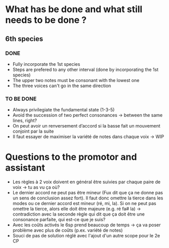 # What has be done and what still needs to be done ?
## 6th species
### DONE
* Fully incorporate the 1st species
* Steps are prefered to any other interval (done by incorporating the 1st species)
* The upper two notes must be consonant with the lowest one
* The three voices can't go in the same direction 

### TO BE DONE  
* Always privilegiate the fundamental state (1-3-5) 
* Avoid the succession of two perfect consonances -> between the same lines, right?
* On peut avoir un renversement d’accord si la basse fait un mouvement conjoint par la suite
* Il faut essayer de maximiser la variété de notes dans chaque voix -> WIP


# Questions to the promotor and assistant
* Les règles à 2 voix doivent en général être suivies par chaque paire de voix -> tu as vu ça où?
* Le dernier accord ne peut pas être mineur (Fux dit que ça ne donne pas un sens de conclusion assez fort). Il faut donc omettre la tierce dans les modes ou ce dernier accord est mineur (ré, mi, la). Si on ne peut pas omettre la tierce, alors elle doit être majeure (e.g. ré fa# la) -> contradiction avec la seconde règle qui dit que ça doit être une consonance parfaite, qui est-ce que je suis?
* Avec les coûts activés le 6sp prend beaucoup de temps -> ça va poser problème avec plus de coûts (p.ex. variété de notes)
* Souci de pas de solution réglé avec l'ajout d'un autre scope pour le 2e CP
